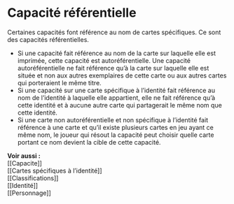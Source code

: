 # Capacité référentielle
Certaines capacités font référence au nom de cartes spécifiques. Ce sont des capacités référentielles.
- Si une capacité fait référence au nom de la carte sur laquelle elle est imprimée, cette capacité est autoréférentielle. Une capacité autoréférentielle ne fait référence qu’à la carte sur laquelle elle est située et non aux autres exemplaires de cette carte ou aux autres cartes qui porteraient le même titre.
- Si une capacité sur une carte spécifique à l’identité fait référence au nom de l’identité à laquelle elle appartient, elle ne fait référence qu’à cette identité et à aucune autre carte qui partagerait le même nom que cette identité.
- Si une carte non autoréférentielle et non spécifique à l’identité fait référence à une carte et qu’il existe plusieurs cartes en jeu ayant ce même nom, le joueur qui résout la capacité peut choisir quelle carte portant ce nom devient la cible de cette capacité.

**Voir aussi :**  
[[Capacite]]  
[[Cartes spécifiques à l’identité]]  
[[Classifications]]  
[[Identité]]  
[[Personnage]]